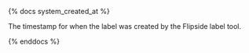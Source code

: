 {% docs system_created_at %}

The timestamp for when the label was created by the Flipside label tool.

{% enddocs %}